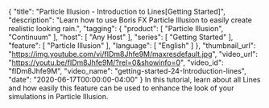 {
  "title": "Particle Illusion - Introduction to Lines[Getting Started]",
  "description": "Learn how to use Boris FX Particle Illusion to easily create realistic looking rain.",
  "tagging": {
    "product": [
      "Particle Illusion",
      "Continuum"
    ],
    "host": [
      "Any Host"
    ],
    "series": [
      "Getting Started"
    ],
    "feature": [
      "Particle Illusion"
    ],
    "language": [
      "English"
    ]
  },
  "thumbnail_url": "https://img.youtube.com/vi/fIDm8Jhfe9M/maxresdefault.jpg",
  "video_url": "https://youtu.be/fIDm8Jhfe9M/?rel=0&showinfo=0",
  "video_id": "fIDm8Jhfe9M",
  "video_name": "getting-started-24-Introduction-lines",
  "date": "2020-06-17T00:00:00-04:00"
}
In this tutorial, learn about all Lines and how easily this feature can be used to enhance the look of your simulations in Particle Illusion.
